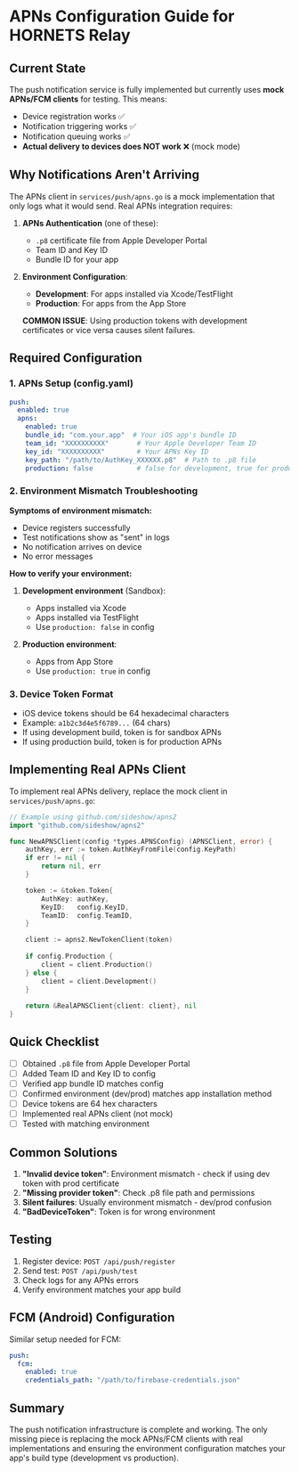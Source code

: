 # APNs Configuration Guide for HORNETS Relay

## Current State
The push notification service is fully implemented but currently uses **mock APNs/FCM clients** for testing. This means:
- Device registration works ✅
- Notification triggering works ✅  
- Notification queuing works ✅
- **Actual delivery to devices does NOT work** ❌ (mock mode)

## Why Notifications Aren't Arriving
The APNs client in `services/push/apns.go` is a mock implementation that only logs what it would send. Real APNs integration requires:

1. **APNs Authentication** (one of these):
   - `.p8` certificate file from Apple Developer Portal
   - Team ID and Key ID
   - Bundle ID for your app

2. **Environment Configuration**:
   - **Development**: For apps installed via Xcode/TestFlight
   - **Production**: For apps from the App Store
   
   **COMMON ISSUE**: Using production tokens with development certificates or vice versa causes silent failures.

## Required Configuration

### 1. APNs Setup (config.yaml)
```yaml
push:
  enabled: true
  apns:
    enabled: true
    bundle_id: "com.your.app"  # Your iOS app's bundle ID
    team_id: "XXXXXXXXXX"       # Your Apple Developer Team ID
    key_id: "XXXXXXXXXX"        # Your APNs Key ID
    key_path: "/path/to/AuthKey_XXXXXX.p8"  # Path to .p8 file
    production: false           # false for development, true for production
```

### 2. Environment Mismatch Troubleshooting

**Symptoms of environment mismatch:**
- Device registers successfully
- Test notifications show as "sent" in logs
- No notification arrives on device
- No error messages

**How to verify your environment:**
1. **Development environment** (Sandbox):
   - Apps installed via Xcode
   - Apps installed via TestFlight
   - Use `production: false` in config

2. **Production environment**:
   - Apps from App Store
   - Use `production: true` in config

### 3. Device Token Format
- iOS device tokens should be 64 hexadecimal characters
- Example: `a1b2c3d4e5f6789...` (64 chars)
- If using development build, token is for sandbox APNs
- If using production build, token is for production APNs

## Implementing Real APNs Client

To implement real APNs delivery, replace the mock client in `services/push/apns.go`:

```go
// Example using github.com/sideshow/apns2
import "github.com/sideshow/apns2"

func NewAPNSClient(config *types.APNSConfig) (APNSClient, error) {
    authKey, err := token.AuthKeyFromFile(config.KeyPath)
    if err != nil {
        return nil, err
    }

    token := &token.Token{
        AuthKey: authKey,
        KeyID:   config.KeyID,
        TeamID:  config.TeamID,
    }

    client := apns2.NewTokenClient(token)
    
    if config.Production {
        client = client.Production()
    } else {
        client = client.Development()
    }
    
    return &RealAPNSClient{client: client}, nil
}
```

## Quick Checklist

- [ ] Obtained `.p8` file from Apple Developer Portal
- [ ] Added Team ID and Key ID to config
- [ ] Verified app bundle ID matches config
- [ ] Confirmed environment (dev/prod) matches app installation method
- [ ] Device tokens are 64 hex characters
- [ ] Implemented real APNs client (not mock)
- [ ] Tested with matching environment

## Common Solutions

1. **"Invalid device token"**: Environment mismatch - check if using dev token with prod certificate
2. **"Missing provider token"**: Check .p8 file path and permissions
3. **Silent failures**: Usually environment mismatch - dev/prod confusion
4. **"BadDeviceToken"**: Token is for wrong environment

## Testing

1. Register device: `POST /api/push/register`
2. Send test: `POST /api/push/test`
3. Check logs for any APNs errors
4. Verify environment matches your app build

## FCM (Android) Configuration

Similar setup needed for FCM:
```yaml
push:
  fcm:
    enabled: true
    credentials_path: "/path/to/firebase-credentials.json"
```

## Summary

The push notification infrastructure is complete and working. The only missing piece is replacing the mock APNs/FCM clients with real implementations and ensuring the environment configuration matches your app's build type (development vs production).